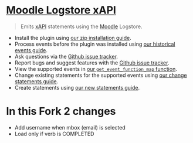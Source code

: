 # [Moodle Logstore xAPI](https://moodle.org/plugins/view/logstore_xapi)
> Emits [xAPI](https://github.com/adlnet/xAPI-Spec/blob/master/xAPI.md) statements using the [Moodle](https://moodle.org/) Logstore.

- Install the plugin using [our zip installation guide](/docs/install-with-zip.md).
- Process events before the plugin was installed using [our historical events guide](/docs/historical-events.md).
- Ask questions via the [Github issue tracker](https://github.com/xAPI-vle/moodle-logstore_xapi/issues).
- Report bugs and suggest features with the [Github issue tracker](https://github.com/xAPI-vle/moodle-logstore_xapi/issues).
- View the supported events in [our `get_event_function_map` function](/src/transformer/get_event_function_map.php).
- Change existing statements for the supported events using [our change statements guide](/docs/change-statements.md).
- Create statements using [our new statements guide](/docs/new-statements.md).

# In this Fork 2 changes
- Add username when mbox (email) is selected
- Load only if verb is COMPLETED

